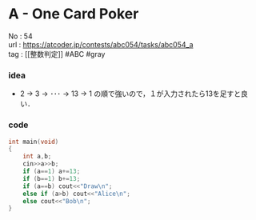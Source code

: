 # A - One Card Poker

No	: 54  
url	: https://atcoder.jp/contests/abc054/tasks/abc054_a  
tag	: [[整数判定]]  #ABC #gray

### idea
- 2 -> 3 -> ･･･ -> 13 -> 1 の順で強いので，１が入力されたら13を足すと良い．

### code
```cpp
int	main(void)
{
	int a,b;
	cin>>a>>b;
	if (a==1) a+=13;
	if (b==1) b+=13;
	if (a==b) cout<<"Draw\n";
	else if (a>b) cout<<"Alice\n";
	else cout<<"Bob\n";
}
```